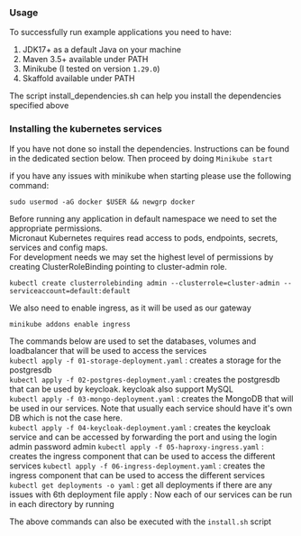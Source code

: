 ### Usage
To successfully run example applications you need to have:
1. JDK17+ as a default Java on your machine
2. Maven 3.5+ available under PATH
3. Minikube (I tested on version `1.29.0`)
4. Skaffold available under PATH

The script install_dependencies.sh can help you install the dependencies specified above 

### Installing the kubernetes services
If you have not done so install the dependencies. Instructions can be found in the dedicated section below.
Then proceed by doing `Minikube start`

if you have any issues with minikube when starting please use the following command:
```
sudo usermod -aG docker $USER && newgrp docker
```

Before running any application in default namespace we need to set the appropriate permissions.  
Micronaut Kubernetes requires read access to pods, endpoints, secrets, services and config maps.  
For development needs we may set the highest level of permissions by creating ClusterRoleBinding pointing to cluster-admin role.
```
kubectl create clusterrolebinding admin --clusterrole=cluster-admin --serviceaccount=default:default
```
We also need to enable ingress, as it will be used as our gateway
```
minikube addons enable ingress
```

The commands below are used to set the databases, volumes and loadbalancer that will be used to access the services  
`kubectl apply -f 01-storage-deployment.yaml` : creates a storage for the postgresdb  
`kubectl apply -f 02-postgres-deployment.yaml` : creates the postgresdb that can be used by keycloak. keycloak also support MySQL  
`kubectl apply -f 03-mongo-deployment.yaml` : creates the MongoDB that will be used in our services. Note that usually each service should have it's own DB which is not the case here.  
`kubectl apply -f 04-keycloak-deployment.yaml` : creates the keycloak service and can be accessed by forwarding the port and using the login admin password admin
`kubectl apply -f 05-haproxy-ingress.yaml` : creates the ingress component that can be used to access the different services
`kubectl apply -f 06-ingress-deployment.yaml` : creates the ingress component that can be used to access the different services
`kubectl get deployments -o yaml` : get all deployments
if there are any issues with 6th deployment file apply :
Now each of our services can be run in each directory by running

The above commands can also be executed with the `install.sh` script  